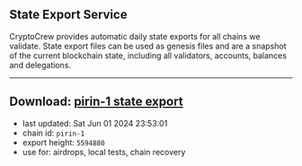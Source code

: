 ## State Export Service
CryptoCrew provides automatic daily state exports for all chains we validate. State export files can be used as genesis files and are a snapshot of the current blockchain state, including all validators, accounts, balances and delegations.

---
**Download: [pirin-1 state export](https://dl-eu2.ccvalidators.com/SERVICE/nolus/pirin-1_export_5594880.json)**
---

- last updated: Sat Jun 01 2024 23:53:01
- chain id: `pirin-1`
- export height: `5594880`
- use for: airdrops, local tests, chain recovery
